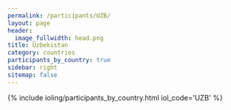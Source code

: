 ```yaml
---
permalink: /participants/UZB/
layout: page
header:
  image_fullwidth: head.png
title: Uzbekistan
category: countries
participants_by_country: true
sidebar: right
sitemap: false
---
```


{% include ioling/participants_by_country.html iol_code='UZB' %}